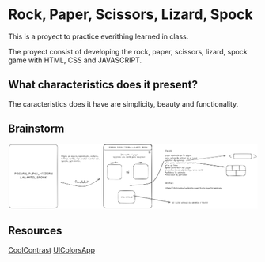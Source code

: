 # Rock, Paper, Scissors, Lizard, Spock

This is a proyect to practice everithing learned in class.


The proyect consist of developing the rock, paper, scissors, lizard, spock game with HTML, CSS and JAVASCRIPT.

## What characteristics does it present?

The caracteristics does it have are simplicity, beauty and functionality.

## Brainstorm

![brainstorm](./brainstorm.png)

## Resources

[CoolContrast](https://coolcontrast.vercel.app/)
[UIColorsApp](https://uicolors.app/)